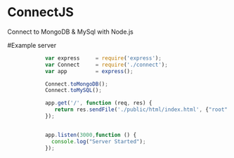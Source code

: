 # ConnectJS
Connect to MongoDB &amp; MySql with Node.js 

#Example server

```javascript
            var express 	= require('express');
            var Connect 	= require('./connect');
            var app 		= express();

            Connect.toMongoDB();
            Connect.toMySQL();

            app.get('/', function (req, res) {	
               return res.sendFile('./public/html/index.html', {"root": __dirname})
            });


            app.listen(3000,function () {
              console.log("Server Started");
            });
```
